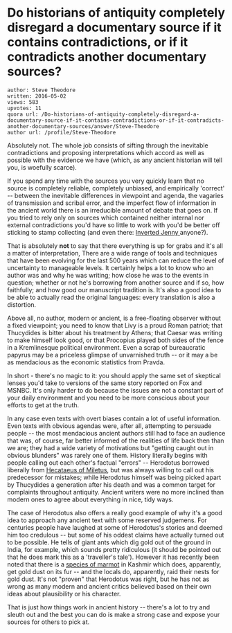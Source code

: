 # Do historians of antiquity completely disregard a documentary source if it contains contradictions, or if it contradicts another documentary sources?

	author: Steve Theodore
	written: 2016-05-02
	views: 583
	upvotes: 11
	quora url: /Do-historians-of-antiquity-completely-disregard-a-documentary-source-if-it-contains-contradictions-or-if-it-contradicts-another-documentary-sources/answer/Steve-Theodore
	author url: /profile/Steve-Theodore


Absolutely not. The whole job consists of sifting through the inevitable contradictions and proposing interpretations which accord as well as possible with the evidence we have (which, as any ancient historian will tell you, is woefully scarce).

If you spend any time with the sources you very quickly learn that no source is completely reliable, completely unbiased, and empirically 'correct' -- between the inevitable differences in viewpoint and agenda, the vagaries of transmission and scribal error, and the imperfect flow of information in the ancient world there is an irreducible amount of debate that goes on. If you tried to rely only on sources which contained neither internal nor external contradictions you'd have so little to work with you'd be better off sticking to stamp collecting (and even there: [Inverted Jenny ](https://en.wikipedia.org/wiki/Inverted_Jenny)anyone?).

That is absolutely __not__  to say that there everything is up for grabs and it's all a matter of interpretation, There are a wide range of tools and techniques that have been evolving for the last 500 years which can reduce the level of uncertainty to manageable levels. It certainly helps a lot to know who an author was and why he was writing; how close he was to the events in question; whether or not he's borrowing from another source and if so, how faithfully; and how good our manuscript tradition is. It's also a good idea to be able to actually read the original languages: every translation is also a distortion. 

 Above all, no author, modern or ancient, is a free-floating observer without a fixed viewpoint; you need to know that Livy is a proud Roman patriot; that Thucydides is bitter about his treatment by Athens; that Caesar was writing to make himself look good, or that Procopius played both sides of the fence in a Kremlinesque political environment. Even a scrap of bureaucratic papyrus may be a priceless glimpse of unvarnished truth -- or it may a be as mendacious as the economic statistics from Pravda. 

In short - there's no magic to it: you should apply the same set of skeptical lenses you'd take to versions of the same story reported on Fox and MSNBC. It's only harder to do because the issues are not a constant part of your daily environment and you need to be more conscious about your efforts to get at the truth. 

In any case even texts with overt biases contain a lot of useful information. Even texts with obvious agendas were, after all, attempting to persuade people -- the most mendacious ancient authors still had to face an audience that was, of course, far better informed of the realities of life back then than we are; they had a wide variety of motivations but "getting caught out in obvious blunders" was rarely one of them. History literally begins with people calling out each other's factual "errors" -- Herodotus borrowed liberally from [Hecataeus of Miletus](http://www.livius.org/articles/person/hecataeus-of-miletus/), but was always willing to call out his predecessor for mistakes; while Herodotus himself was being picked apart by Thucydides a generation after his death and was a common target for complaints throughout antiquity. Ancient writers were no more inclined than modern ones to agree about everything in nice, tidy ways. 

The case of Herodotus also offers a really good example of why it's a good idea to approach any ancient text with some reserved judgemens. For centuries people have laughed at some of Herodotus's stories and deemed him too credulous -- but some of his oddest claims have actually turned out to be possible. He tells of giant ants which dig gold out of the ground in India, for example, which sounds pretty ridiculous (it should be pointed out that he does mark this as a 'traveller's tale'). However it has recently been noted that there is a [species of marmot](http://www.livius.org/he-hg/herodotus/hist06.htm) in Kashmir which does, apparently, get gold dust on its fur -- and the locals do, apparently, raid their nests for gold dust. It's not "proven" that Herodotus was right, but he has not as wrong as many modern and ancient critics believed based on their own ideas about plausibility or his character. 

That is just how things work in ancient history -- there's a lot to try and sleuth out and the best you can do is make a strong case and expose your sources for others to pick at.

